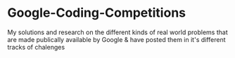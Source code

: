 # Google-Coding-Competitions
My solutions and research on the different kinds of real world problems that are made publically available by Google &amp; have posted them in it's different tracks of chalenges 
